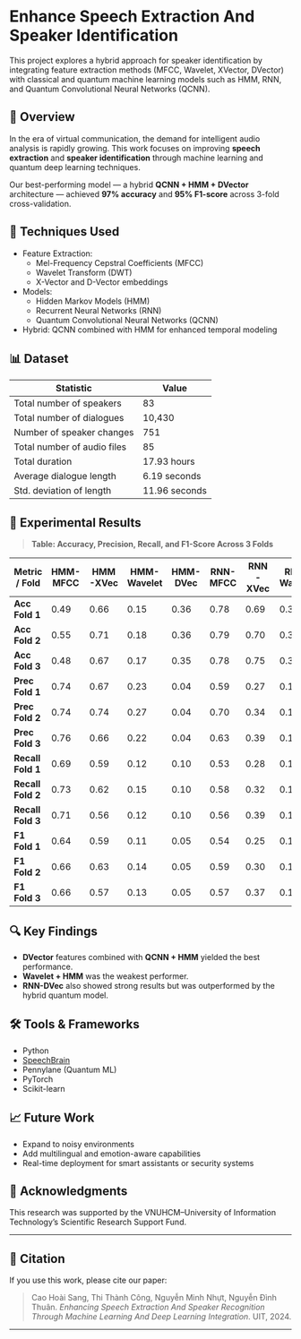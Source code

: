 # Enhance Speech Extraction And Speaker Identification

This project explores a hybrid approach for speaker identification by integrating feature extraction methods (MFCC, Wavelet, XVector, DVector) with classical and quantum machine learning models such as HMM, RNN, and Quantum Convolutional Neural Networks (QCNN).

## 📌 Overview

In the era of virtual communication, the demand for intelligent audio analysis is rapidly growing. This work focuses on improving **speech extraction** and **speaker identification** through machine learning and quantum deep learning techniques.

Our best-performing model — a hybrid **QCNN + HMM + DVector** architecture — achieved **97% accuracy** and **95% F1-score** across 3-fold cross-validation.

## 🧠 Techniques Used

- Feature Extraction:
  - Mel-Frequency Cepstral Coefficients (MFCC)
  - Wavelet Transform (DWT)
  - X-Vector and D-Vector embeddings
- Models:
  - Hidden Markov Models (HMM)
  - Recurrent Neural Networks (RNN)
  - Quantum Convolutional Neural Networks (QCNN)
- Hybrid: QCNN combined with HMM for enhanced temporal modeling

## 📊 Dataset

| Statistic                     | Value           |
|------------------------------|-----------------|
| Total number of speakers     | 83              |
| Total number of dialogues    | 10,430          |
| Number of speaker changes    | 751             |
| Total number of audio files  | 85              |
| Total duration               | 17.93 hours     |
| Average dialogue length      | 6.19 seconds    |
| Std. deviation of length     | 11.96 seconds   |

## 🧪 Experimental Results

> **Table: Accuracy, Precision, Recall, and F1-Score Across 3 Folds**

| **Metric / Fold**    | HMM-MFCC | HMM-XVec | HMM-Wavelet | HMM-DVec | RNN-MFCC | RNN-XVec | RNN-Wavelet | RNN-DVec | QCNN-MFCC | QCNN-Wavelet | QCNN-XVec | QCNN-DVec | QCNN-HMM-MFCC | QCNN-HMM-Wavelet | QCNN-HMM-XVec | **QCNN-HMM-DVec** |
|----------------------|----------|----------|-------------|----------|-----------|-----------|--------------|-----------|-------------|----------------|------------|-------------|------------------|--------------------|----------------|----------------------|
| **Acc Fold 1**       | 0.49     | 0.66     | 0.15        | 0.36     | 0.78      | 0.69      | 0.39         | 0.86      | 0.42        | 0.16           | 0.11       | 0.44        | 0.83             | 0.32               | 0.95           | **0.97**             |
| **Acc Fold 2**       | 0.55     | 0.71     | 0.18        | 0.36     | 0.79      | 0.70      | 0.39         | 0.86      | 0.42        | 0.21           | 0.11       | 0.49        | 0.82             | 0.33               | 0.95           | **0.97**             |
| **Acc Fold 3**       | 0.48     | 0.67     | 0.17        | 0.35     | 0.78      | 0.75      | 0.39         | 0.86      | 0.56        | 0.18           | 0.11       | 0.48        | 0.83             | 0.34               | 0.95           | **0.97**             |
| **Prec Fold 1**      | 0.74     | 0.67     | 0.23        | 0.04     | 0.59      | 0.27      | 0.15         | 0.80      | 0.06        | 0.04           | 0.00       | 0.07        | 0.89             | 0.26               | 0.96           | **0.97**             |
| **Prec Fold 2**      | 0.74     | 0.74     | 0.27        | 0.04     | 0.70      | 0.34      | 0.17         | 0.80      | 0.06        | 0.07           | 0.00       | 0.07        | 0.88             | 0.26               | 0.96           | **0.97**             |
| **Prec Fold 3**      | 0.76     | 0.66     | 0.22        | 0.04     | 0.63      | 0.39      | 0.17         | 0.80      | 0.36        | 0.04           | 0.00       | 0.08        | 0.88             | 0.27               | 0.97           | **0.98**             |
| **Recall Fold 1**    | 0.69     | 0.59     | 0.12        | 0.10     | 0.53      | 0.28      | 0.14         | 0.74      | 0.09        | 0.05           | 0.01       | 0.10        | 0.87             | 0.19               | 0.93           | **0.95**             |
| **Recall Fold 2**    | 0.73     | 0.62     | 0.15        | 0.10     | 0.58      | 0.32      | 0.15         | 0.73      | 0.07        | 0.06           | 0.01       | 0.13        | 0.85             | 0.19               | 0.90           | **0.92**             |
| **Recall Fold 3**    | 0.71     | 0.56     | 0.12        | 0.10     | 0.56      | 0.39      | 0.16         | 0.74      | 0.31        | 0.04           | 0.01       | 0.13        | 0.86             | 0.21               | 0.92           | **0.94**             |
| **F1 Fold 1**        | 0.64     | 0.59     | 0.11        | 0.05     | 0.54      | 0.25      | 0.13         | 0.75      | 0.07        | 0.03           | 0.00       | 0.07        | 0.87             | 0.18               | 0.94           | **0.96**             |
| **F1 Fold 2**        | 0.66     | 0.63     | 0.14        | 0.05     | 0.59      | 0.30      | 0.14         | 0.74      | 0.05        | 0.04           | 0.00       | 0.08        | 0.85             | 0.17               | 0.92           | **0.94**             |
| **F1 Fold 3**        | 0.66     | 0.57     | 0.13        | 0.05     | 0.57      | 0.37      | 0.15         | 0.75      | 0.30        | 0.03           | 0.00       | 0.09        | 0.86             | 0.19               | 0.94           | **0.95**             |

## 🔍 Key Findings

- **DVector** features combined with **QCNN + HMM** yielded the best performance.
- **Wavelet + HMM** was the weakest performer.
- **RNN-DVec** also showed strong results but was outperformed by the hybrid quantum model.

## 🛠 Tools & Frameworks

- Python
- [SpeechBrain](https://speechbrain.readthedocs.io/)
- Pennylane (Quantum ML)
- PyTorch
- Scikit-learn

## 📈 Future Work

- Expand to noisy environments
- Add multilingual and emotion-aware capabilities
- Real-time deployment for smart assistants or security systems

## 🤝 Acknowledgments

This research was supported by the VNUHCM–University of Information Technology’s Scientific Research Support Fund.

---

## 📄 Citation

If you use this work, please cite our paper:

> Cao Hoài Sang, Thi Thành Công, Nguyễn Minh Nhựt, Nguyễn Đình Thuân. *Enhancing Speech Extraction And Speaker Recognition Through Machine Learning And Deep Learning Integration*. UIT, 2024.

---

